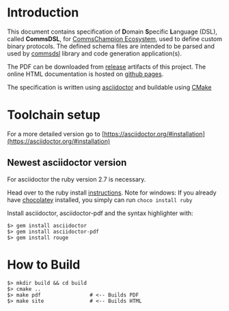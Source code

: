 # Introduction
This document contains specification of **D**omain **S**pecific **L**anguage (DSL),
called **CommsDSL**, for [CommsChampion Ecosystem](https://commschamp.github.io),
used to define custom binary protocols. The defined schema files are intended
to be parsed and used by [commsdsl](https://github.com/commschamp/commsdsl) library and code
generation application(s).

The PDF can be downloaded from [release](https://github.com/commschamp/CommsDSL-Specification/releases)
artifacts of this project. The online HTML documentation is hosted on
[github pages](https://commschamp.github.io/commsdsl_spec).

The specification is written using [asciidoctor](https://asciidoctor.org) and buildable
using [CMake](https://cmake.org/)

# Toolchain setup

For a more detailed version go to [https://asciidoctor.org/#installation](https://asciidoctor.org/#installation)

## Newest asciidoctor version
For asciidoctor the ruby version 2.7 is necessary.

Head over to the ruby install [instructions](https://www.ruby-lang.org/en/documentation/installation/). Note for windows: If you already have [chocolatey](https://chocolatey.org/) installed, you simply can run `choco install ruby`

Install asciidoctor, asciidoctor-pdf and the syntax highlighter with:
```
$> gem install asciidoctor
$> gem install asciidoctor-pdf
$> gem install rouge
```

# How to Build
```
$> mkdir build && cd build
$> cmake ..
$> make pdf                # <-- Builds PDF
$> make site               # <-- Builds HTML
```


